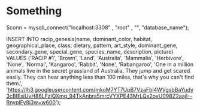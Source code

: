 # Something
$conn = mysqli_connect("localhost:3308" , "root" , "", "database_name");

INSERT INTO
		racip_genesis(name, dominant_color, habitat, geographical_place, class, dietary, pattern, art_style, dominant_gene, secondary_gene, special_gene, species_name, description, picture)
	VALUES
		('RACIP #1', 'Brown', 'Land', 'Australia', 'Mammalia', 'Herbivore', 'None', 'Normal', 'Kangaroo', 'Rabbit', 'None', 'Rabangaroo', 'One in a million animals live in the secret grassland of Australia. They jump and get scared easily. They can hear anything less than 100 miles, that's why you can't find them.', 'https://lh3.googleusercontent.com/mkoM7YT7UpB7VzaFbl4WVgsbBaYudy3cBIEsiUvH86LFzlQXmq_94TkAnbrs5mrcVYXPE43MrLQx2ovU09BZ2aajI--RnyplFy8i3w=w600');